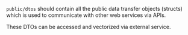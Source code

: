 `public/dtos` should contain all the public data transfer objects (structs) which is used to communicate with other web services via APIs.

These DTOs can be accessed and vectorized via external service.